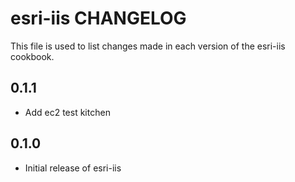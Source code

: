 # esri-iis CHANGELOG

This file is used to list changes made in each version of the esri-iis cookbook.

## 0.1.1
- Add ec2 test kitchen

## 0.1.0
- Initial release of esri-iis
